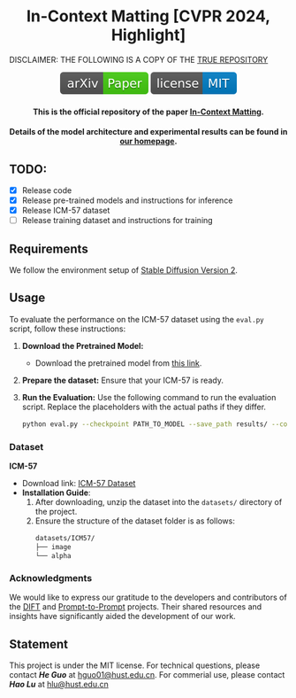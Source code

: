 <h1 align="center">In-Context Matting [CVPR 2024, Highlight]</h1>
DISCLAIMER:
THE FOLLOWING IS A COPY OF THE <a href="https://github.com/tiny-smart/in-context-matting">TRUE REPOSITORY</a>

<p align="center">
<a href="https://arxiv.org/pdf/2403.15789.pdf"><img  src="demo/src/icon/arXiv-Paper.svg" ></a>
<!-- <a href="https://link.springer.com/article/"><img  src="demo/src/icon/publication-Paper.svg" ></a> -->
<a href="https://opensource.org/licenses/MIT"><img  src="demo/src/icon/license-MIT.svg"></a>

</p>

<h4 align="center">This is the official repository of the paper <a href="https://arxiv.org/abs/2403.15789">In-Context Matting</a>.</h4>

<h4 align="center">Details of the model architecture and experimental results can be found in <a href="https://tiny-smart.github.io/icm.github.io/">our homepage</a>.</h4>

## TODO:
- [x] Release code
- [x] Release pre-trained models and instructions for inference
- [x] Release ICM-57 dataset
- [ ] Release training dataset and instructions for training

## Requirements
We follow the environment setup of [Stable Diffusion Version 2](https://github.com/Stability-AI/StableDiffusion#requirements).

## Usage

To evaluate the performance on the ICM-57 dataset using the `eval.py` script, follow these instructions:

1. **Download the Pretrained Model:**
   - Download the pretrained model from [this link](https://pan.baidu.com/s/1HPbRRE5ZtPRpOSocm9qOmA?pwd=BA1c).

2. **Prepare the dataset:**
   Ensure that your ICM-57 is ready.

3. **Run the Evaluation:**
   Use the following command to run the evaluation script. Replace the placeholders with the actual paths if they differ.

   ```bash
   python eval.py --checkpoint PATH_TO_MODEL --save_path results/ --config config/eval.yaml
   ```

### Dataset
**ICM-57**
- Download link: [ICM-57 Dataset](https://pan.baidu.com/s/1ZJU_XHEVhIaVzGFPK_XCRg?pwd=BA1c)
- **Installation Guide**:
  1. After downloading, unzip the dataset into the `datasets/` directory of the project.
  2. Ensure the structure of the dataset folder is as follows:
     ```
     datasets/ICM57/
     ├── image
     └── alpha
     ```

### Acknowledgments

We would like to express our gratitude to the developers and contributors of the [DIFT](https://github.com/Tsingularity/dift) and [Prompt-to-Prompt](https://github.com/google/prompt-to-prompt/) projects. Their shared resources and insights have significantly aided the development of our work.

## Statement

<!-- If you are interested in our work, please consider citing the following:
```

``` -->

This project is under the MIT license. For technical questions, please contact <strong><i>He Guo</i></strong> at [hguo01@hust.edu.cn](mailto:hguo01@hust.edu.cn). For commerial use, please contact <strong><i>Hao Lu</i></strong> at [hlu@hust.edu.cn](mailto:hlu@hust.edu.cn)
